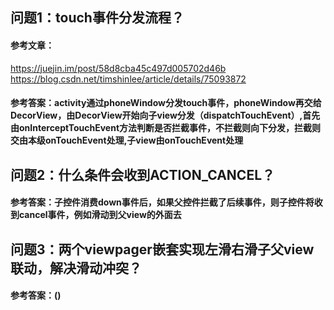 ## 问题1：touch事件分发流程？
#### 参考文章：
  https://juejin.im/post/58d8cba45c497d005702d46b
  https://blog.csdn.net/timshinlee/article/details/75093872
#### 参考答案：activity通过phoneWindow分发touch事件，phoneWindow再交给DecorView，由DecorView开始向子view分发（dispatchTouchEvent）,首先由onInterceptTouchEvent方法判断是否拦截事件，不拦截则向下分发，拦截则交由本级onTouchEvent处理,子view由onTouchEvent处理
## 问题2：什么条件会收到ACTION_CANCEL？
#### 参考答案：子控件消费down事件后，如果父控件拦截了后续事件，则子控件将收到cancel事件，例如滑动到父view的外面去
## 问题3：两个viewpager嵌套实现左滑右滑子父view联动，解决滑动冲突？
#### 参考答案：()
